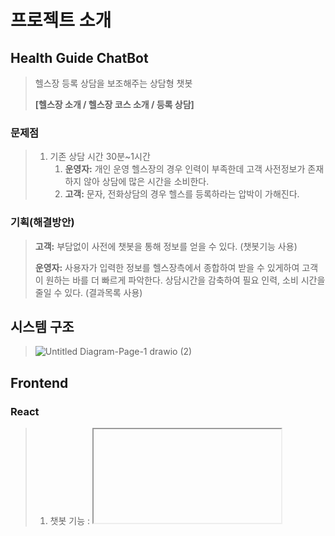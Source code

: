 # 프로젝트 소개

## Health Guide ChatBot

> 헬스장 등록 상담을 보조해주는 상담형 챗봇
>
>**[헬스장 소개 / 헬스장 코스 소개 / 등록 상담]**

### 문제점
>
> 1. 기존 상담 시간 30분~1시간
>    1. **운영자:** 개인 운영 헬스장의 경우 인력이 부족한데 고객 사전정보가 존재 하지 않아 상담에 많은 시간을 소비한다.
>    2. **고객:** 문자, 전화상담의 경우 헬스를 등록하라는 압박이 가해진다.
>
### 기획(해결방안)
>
>**고객:** 부담없이 사전에 챗봇을 통해 정보를 얻을 수 있다. (챗봇기능 사용)
>
>**운영자:** 사용자가 입력한 정보를 헬스장측에서 종합하여 받을 수 있게하여 고객이 원하는 바를 더 빠르게 파악한다. 상담시간을 감축하여 필요 인력, 소비 시간을 줄일 수 있다. (결과목록 사용)
>
## 시스템 구조
>
>![Untitled Diagram-Page-1 drawio (2)](https://user-images.githubusercontent.com/89952669/155075098-a746735a-35e3-4a12-9a68-9bda4ab28092.png)
>
>
## Frontend
### React
>
> 1. 챗봇 기능 : <iframe> 태그 안에 챗봇 url을 넣어 웹에서 챗봇 기능을 사용 가능하게 구현
> coginsight의 DB(esd)데이터들과 Backend의 데이터를 가져오기 위해 api 호출 (axios 사용)
>    - api 호출시 header에 api-key 와 domain-id를 입력(외부 api 호출에 필요한 키)
>    - axios로 api 호출 시 vscode console 안에서는 데이터가 호출되는데 브라우저에서는 CORS 오류로 데이터 호출에 문제 발생
>        - CORS 오류 : 서로다른 출처간의 리소스 전달 할 때 발생
>        - nginx config 파일에서 add_header 
>        
>
>
## Backend

## Monitering

## ChatBot

  
## Tech Stack
  ```
  Frontend : React
  Web Server : Nginx
  WSGI : Gunicorn
  Backend : Flask
  DataBase : MongoDB
  Monitoring : CAdvisor, Prometheus, Grafana, Node-Expoter
  ```
## Port
  |Name|Port|Description|
  |-------|------|--------------------------|
  |Nginx|80|
  |Frontend|3000|
  |Backend|5000|
  |CAdvisor|8080|
  |Prometheus|9090|
  |Grafana|3002|
  |Node-Expoter|9100|
  
  
  
  <img src="https://img.shields.io/badge/{react}-{red}?logo={로고이름}&logoColor={green}"/>

 
